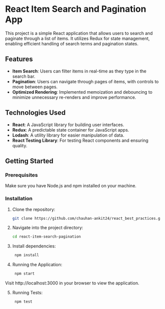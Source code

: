 # React Item Search and Pagination App

This project is a simple React application that allows users to search and paginate through a list of items. It utilizes Redux for state management, enabling efficient handling of search terms and pagination states.

## Features

- **Item Search**: Users can filter items in real-time as they type in the search bar.
- **Pagination**: Users can navigate through pages of items, with controls to move between pages.
- **Optimized Rendering**: Implemented memoization and debouncing to minimize unnecessary re-renders and improve performance.

## Technologies Used

- **React**: A JavaScript library for building user interfaces.
- **Redux**: A predictable state container for JavaScript apps.
- **Lodash**: A utility library for easier manipulation of data.
- **React Testing Library**: For testing React components and ensuring quality.

## Getting Started

### Prerequisites

Make sure you have Node.js and npm installed on your machine.

### Installation

1. Clone the repository:

   ```bash
   git clone https://github.com/chauhan-ankit24/react_best_practices.git

2. Navigate into the project directory:
    
    ```bash
    cd react-item-search-pagination
3. Install dependencies:

    ```bash
     npm install

4. Running the Application:

    ```bash
     npm start

Visit http://localhost:3000 in your browser to view the application.

5. Running Tests:
    ```bash
     npm test    
